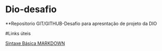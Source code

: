 # Dio-desafio

**Repositorio GIT/GITHUB-Desafio para apresntação de projeto da DIO

#Links úteis

[Sintaxe Básica MARKDOWN](https://www.markdownguide.org/basic-syntax/)

